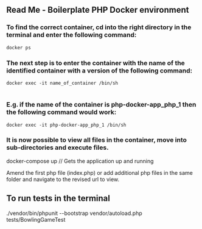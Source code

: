 ## Read Me - Boilerplate PHP Docker environment

### To find the correct container, cd into the right directory in the terminal and enter the following command:

    docker ps

### The next step is to enter the container with the name of the identified container with a version of the following command:

    docker exec -it name_of_container /bin/sh
#
### E.g. if the name of the container is php-docker-app_php_1 then the following command would work:
    docker exec -it php-docker-app_php_1 /bin/sh

### It is now possible to view all files in the container, move into sub-directories and execute files.

docker-compose up // Gets the application up and running

Amend the first php file (index.php) or add additional php files in the same folder and navigate to the revised url to view.

## To run tests in the terminal

./vendor/bin/phpunit --bootstrap vendor/autoload.php tests/BowlingGameTest